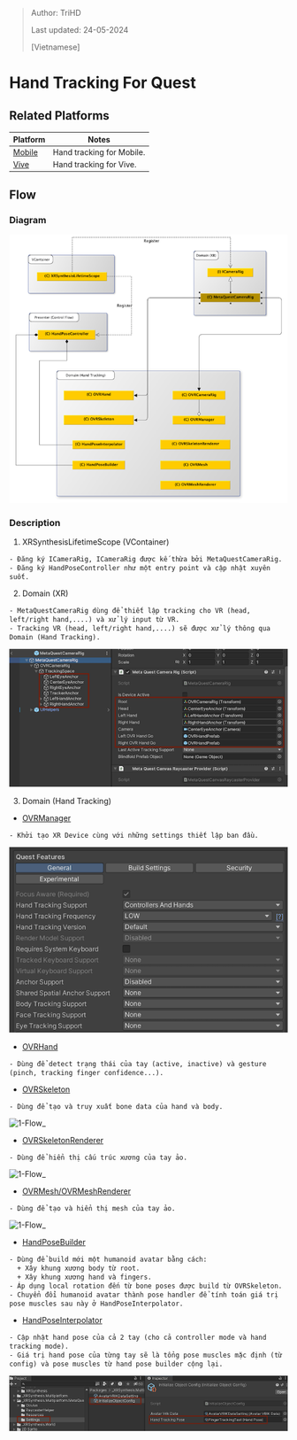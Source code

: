 > Author: TriHD
> 
> Last updated: 24-05-2024
> 
> [Vietnamese]
# Hand Tracking For Quest

## Related Platforms
Platform   |Notes       
----------------|------------
[Mobile](../HandTracking.md)|Hand tracking for Mobile.
[Vive](./HandTracking_Vive.md)|Hand tracking for Vive.

## Flow
### Diagram
![0-HandTrackingDiagram](../../../Images/HandTracking/Quest/0-HandTrackingDiagram.png)

### Description
1. XRSynthesisLifetimeScope (VContainer)
````
- Đăng ký ICameraRig, ICameraRig được kế thừa bởi MetaQuestCameraRig.
- Đăng ký HandPoseController như một entry point và cập nhật xuyên suốt.
````

2. Domain (XR)
````
- MetaQuestCameraRig dùng để thiết lập tracking cho VR (head, left/right hand,....) và xử lý input từ VR.
- Tracking VR (head, left/right hand,....) sẽ được xử lý thông qua Domain (Hand Tracking).
````
![1-Flow_1_DomainXR](../../../Images/HandTracking/Quest/1-Flow_1_DomainXR.png)

3. Domain (Hand Tracking) 
- <ins>OVRManager</ins>
````
- Khởi tạo XR Device cùng với những settings thiết lập ban đầu.
````
![1-Flow_2_OVRManager](../../../Images/HandTracking/Quest/1-Flow_2_OVRManager.png)

- <ins>OVRHand</ins>
````
- Dùng để detect trạng thái của tay (active, inactive) và gesture (pinch, tracking finger confidence...).
````

- <ins>OVRSkeleton</ins>
````
- Dùng để tạo và truy xuất bone data của hand và body.
````
![1-Flow_](../../../Images/HandTracking/Quest/1-Flow_.png)

- <ins>OVRSkeletonRenderer</ins>
````
- Dùng để hiển thị cấu trúc xương của tay ảo.
````
![1-Flow_](../../../Images/HandTracking/Quest/1-Flow_.png)

- <ins>OVRMesh/OVRMeshRenderer</ins>
````
- Dùng để tạo và hiển thị mesh của tay ảo.
````
![1-Flow_](../../../Images/HandTracking/Quest/1-Flow_.png)

- <ins>HandPoseBuilder</ins>
````
- Dùng để build mới một humanoid avatar bằng cách:
  + Xây khung xương body từ root.
  + Xây khung xương hand và fingers.
- Áp dụng local rotation đến từ bone poses được build từ OVRSkeleton.
- Chuyển đổi humanoid avatar thành pose handler để tính toán giá trị pose muscles sau này ở HandPoseInterpolator.
````

- <ins>HandPoseInterpolator</ins>
````
- Cập nhật hand pose của cả 2 tay (cho cả controller mode và hand tracking mode).
- Giá trị hand pose của từng tay sẽ là tổng pose muscles mặc định (từ config) và pose muscles từ hand pose builder cộng lại.
````
![1-Flow_4_HandPoseInterpolator](../../../Images/HandTracking/Quest/1-Flow_4_HandPoseInterpolator.png)
